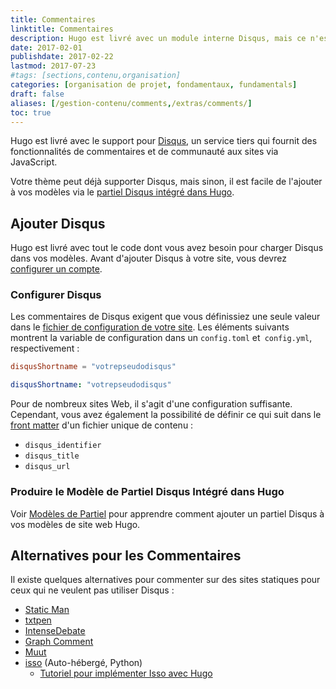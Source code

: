 ```yaml
---
title: Commentaires
linktitle: Commentaires
description: Hugo est livré avec un module interne Disqus, mais ce n'est pas le seul système de commentaire qui fonctionnera avec votre nouveau site web Hugo.
date: 2017-02-01
publishdate: 2017-02-22
lastmod: 2017-07-23
#tags: [sections,contenu,organisation]
categories: [organisation de projet, fondamentaux, fundamentals]
draft: false
aliases: [/gestion-contenu/comments,/extras/comments/]
toc: true
---
```


Hugo est livré avec le support pour [Disqus](https://disqus.com/), un service tiers qui fournit des fonctionnalités de commentaires et de communauté aux sites via JavaScript.

Votre thème peut déjà supporter Disqus, mais sinon, il est facile de l'ajouter à vos modèles via le [partiel Disqus intégré dans Hugo][disquspartial].

## Ajouter Disqus

Hugo est livré avec tout le code dont vous avez besoin pour charger Disqus dans vos modèles. Avant d'ajouter Disqus à votre site, vous devrez [configurer un compte][disqussetup].

### Configurer Disqus

Les commentaires de Disqus exigent que vous définissiez une seule valeur dans le [fichier de configuration de votre site][configuration]. Les éléments suivants montrent la variable de configuration dans un `config.toml` et` config.yml`, respectivement :

```toml
disqusShortname = "votrepseudodisqus"
```

```yaml
disqusShortname: "votrepseudodisqus"
```

Pour de nombreux sites Web, il s'agit d'une configuration suffisante. Cependant, vous avez également la possibilité de définir ce qui suit dans le [front matter][] d'un fichier unique de contenu :

* `disqus_identifier`
* `disqus_title`
* `disqus_url`

### Produire le Modèle de Partiel Disqus Intégré dans Hugo

Voir [Modèles de Partiel][partials] pour apprendre comment ajouter un partiel Disqus à vos modèles de site web Hugo.

## Alternatives pour les Commentaires

Il existe quelques alternatives pour commenter sur des sites statiques pour ceux qui ne veulent pas utiliser Disqus :

* [Static Man](https://staticman.net/)
* [txtpen](https://txtpen.com)
* [IntenseDebate](http://intensedebate.com/)
* [Graph Comment][]
* [Muut](http://muut.com/)
* [isso](http://posativ.org/isso/) (Auto-hébergé, Python)
    * [Tutoriel pour implémenter Isso avec Hugo][issotutorial]


<!-- I don't think this is worth including in the documentation since it seems that Steve is no longer supporting or developing this project. rdwatters - 2017-02-29.-->
<!-- * [Kaiju](https://github.com/spf13/kaiju) -->

<!-- ## Kaiju

[Kaiju](https://github.com/spf13/kaiju) is an open-source project started by [spf13](http://spf13.com/) (Hugo’s author) to bring easy and fast real time discussions to the web.

Written using Go, Socket.io, and [MongoDB][], Kaiju is very fast and easy to deploy.

It is in early development but shows promise. If you have interest, please help by contributing via pull request, [opening an issue in the Kaiju GitHub repository][kaijuissue], or [Tweeting about it][tweet]. Every bit helps. -->

[configuration]: /demarrage/configuration/
[disquspartial]: /templates/partials/#disqus
[disqussetup]: https://disqus.com/profile/signup/
[forum]: https://discourse.gohugo.io
[front matter]: /gestion-contenu/front-matter/
[Graph Comment]: https://graphcomment.com/
[kaijuissue]: https://github.com/spf13/kaiju/issues/new
[issotutorial]: https://stiobhart.net/2017-02-24-isso-comments/
[partials]: /templates/partials/
[MongoDB]: https://www.mongodb.com/
[tweet]: https://twitter.com/spf13
